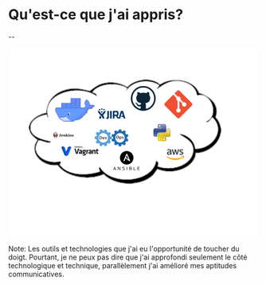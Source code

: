# Qu'est-ce que j'ai appris?

--

<img src="assets/img/i_learned.png" style="margin: 0 0 0 0; border:none; box-shadow: none;"/>

Note:
Les outils et technologies que j'ai eu l'opportunité de toucher du doigt.
Pourtant, je ne peux pas dire que j'ai approfondi seulement le côté technologique et technique, parallèlement
j'ai amélioré mes aptitudes communicatives.